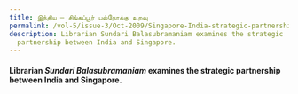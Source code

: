 ```yaml
---
title: இந்திய – சிங்கப்பூர் பல்நோக்கு உறவு
permalink: /vol-5/issue-3/Oct-2009/Singapore-India-strategic-partnership/
description: Librarian Sundari Balasubramaniam examines the strategic
  partnership between India and Singapore.
---
```


 #### Librarian _Sundari Balasubramaniam_ examines the strategic partnership between India and Singapore.
 
